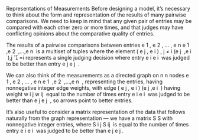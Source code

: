 
Representations of Measurements
Before designing a model, it’s necessary to think about the form and representation of the results of many pairwise comparisons. We need to keep in mind that any given pair of entries may be compared with each other zero or more times, and that judges may have conflicting opinions about the comparative quality of entries.

The results of a pairwise comparisons between entries 
e
1
,
e
2
,
…
,
e
n
e 
1
​
 ,e 
2
​
 ,…,e 
n
​
  is a multiset of tuples where the element 
(
e
j
,
e
i
)
,
j
≠
i
(e 
j
​
 ,e 
i
​
 ),j

=i represents a single judging decision where entry 
e
i
e 
i
​
  was judged to be better than entry 
e
j
e 
j
​
 .

We can also think of the measurements as a directed graph on 
n
n nodes 
e
1
,
e
2
,
…
,
e
n
e 
1
​
 ,e 
2
​
 ,…,e 
n
​
 , representing the entries, having nonnegative integer edge weights, with edge 
(
e
j
,
e
i
)
(e 
j
​
 ,e 
i
​
 ) having weight 
w
i
j
w 
ij
​
  equal to the number of times entry 
e
i
e 
i
​
  was judged to be better than 
e
j
e 
j
​
 , so arrows point to better entries.

It’s also useful to consider a matrix representation of the data that follows naturally from the graph representation — we have a matrix 
S
S with nonnegative integer entries, where 
S
i
j
S 
ij
​
  is equal to the number of times entry 
e
i
e 
i
​
  was judged to be better than 
e
j
e 
j
​
 .

